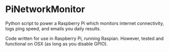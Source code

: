 # PiNetworkMonitor
Python script to power a Raspberry Pi which monitors internet connectivity, logs ping speed, and emails you daily results.

Code written for use in Raspberry Pi, running Raspian. However, tested and functional on OSX (as long as you disable GPIO).
